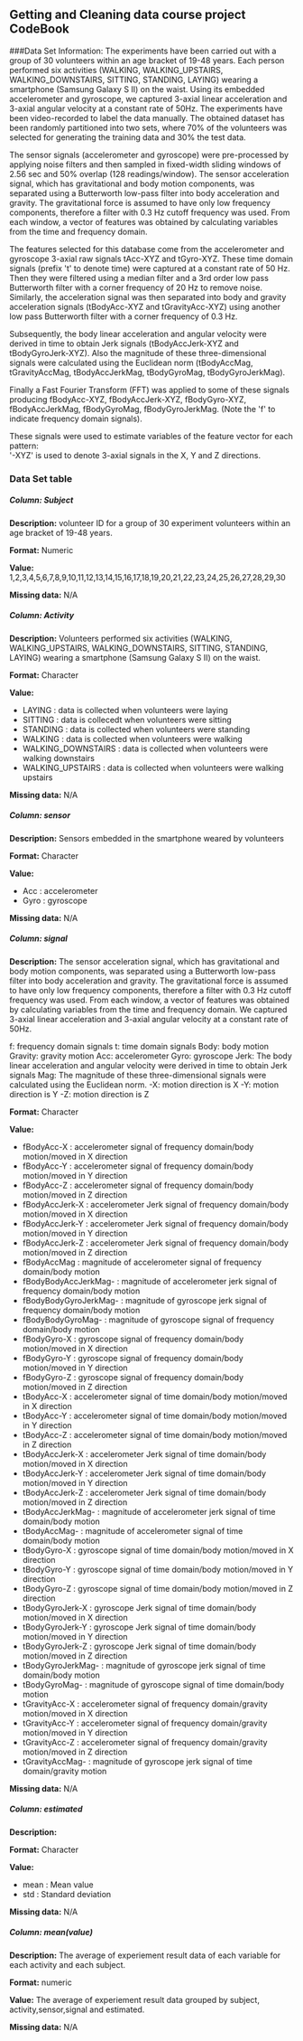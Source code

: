 ## Getting and Cleaning data course project CodeBook

###Data Set Information:
The experiments have been carried out with a group of 30 volunteers within an age bracket of 19-48 years. Each person performed six activities (WALKING, WALKING_UPSTAIRS, WALKING_DOWNSTAIRS, SITTING, STANDING, LAYING) wearing a smartphone (Samsung Galaxy S II) on the waist. Using its embedded accelerometer and gyroscope, we captured 3-axial linear acceleration and 3-axial angular velocity at a constant rate of 50Hz. The experiments have been video-recorded to label the data manually. The obtained dataset has been randomly partitioned into two sets, where 70% of the volunteers was selected for generating the training data and 30% the test data. 

The sensor signals (accelerometer and gyroscope) were pre-processed by applying noise filters and then sampled in fixed-width sliding windows of 2.56 sec and 50% overlap (128 readings/window). The sensor acceleration signal, which has gravitational and body motion components, was separated using a Butterworth low-pass filter into body acceleration and gravity. The gravitational force is assumed to have only low frequency components, therefore a filter with 0.3 Hz cutoff frequency was used. From each window, a vector of features was obtained by calculating variables from the time and frequency domain.

The features selected for this database come from the accelerometer and gyroscope 3-axial raw signals tAcc-XYZ and tGyro-XYZ. These time domain signals (prefix 't' to denote time) were captured at a constant rate of 50 Hz. Then they were filtered using a median filter and a 3rd order low pass Butterworth filter with a corner frequency of 20 Hz to remove noise. Similarly, the acceleration signal was then separated into body and gravity acceleration signals (tBodyAcc-XYZ and tGravityAcc-XYZ) using another low pass Butterworth filter with a corner frequency of 0.3 Hz. 

Subsequently, the body linear acceleration and angular velocity were derived in time to obtain Jerk signals (tBodyAccJerk-XYZ and tBodyGyroJerk-XYZ). Also the magnitude of these three-dimensional signals were calculated using the Euclidean norm (tBodyAccMag, tGravityAccMag, tBodyAccJerkMag, tBodyGyroMag, tBodyGyroJerkMag). 

Finally a Fast Fourier Transform (FFT) was applied to some of these signals producing fBodyAcc-XYZ, fBodyAccJerk-XYZ, fBodyGyro-XYZ, fBodyAccJerkMag, fBodyGyroMag, fBodyGyroJerkMag. (Note the 'f' to indicate frequency domain signals). 

These signals were used to estimate variables of the feature vector for each pattern:  
'-XYZ' is used to denote 3-axial signals in the X, Y and Z directions.

### Data Set table

##### Column: Subject

__Description:__ volunteer ID for a group of 30 experiment volunteers within an age bracket of 19-48 years.

__Format:__ Numeric

__Value:__ 1,2,3,4,5,6,7,8,9,10,11,12,13,14,15,16,17,18,19,20,21,22,23,24,25,26,27,28,29,30

__Missing data:__ N/A

##### Column: Activity

__Description:__ Volunteers performed six activities (WALKING, WALKING_UPSTAIRS, WALKING_DOWNSTAIRS, SITTING, STANDING, LAYING) wearing a smartphone (Samsung Galaxy S II) on the waist.

__Format:__ Character

__Value:__ 
* LAYING : data is collected when volunteers were laying
* SITTING : data is collecedt when volunteers were sitting
* STANDING : data is collected when volunteers were standing
* WALKING : data is collected when volunteers were walking           
* WALKING_DOWNSTAIRS : data is collected when volunteers were walking downstairs
* WALKING_UPSTAIRS : data is collected when volunteers were walking upstairs

__Missing data:__ N/A

##### Column: sensor

__Description:__ Sensors embedded in the smartphone weared by volunteers 

__Format:__ Character

__Value:__ 
* Acc : accelerometer
* Gyro : gyroscope

__Missing data:__ N/A

##### Column: signal

__Description:__ The sensor acceleration signal, which has gravitational and body motion components, was separated using a Butterworth low-pass filter into body acceleration and gravity. The gravitational force is assumed to have only low frequency components, therefore a filter with 0.3 Hz cutoff frequency was used. From each window, a vector of features was obtained by calculating variables from the time and frequency domain. We captured 3-axial linear acceleration and 3-axial angular velocity at a constant rate of 50Hz. 

f: frequency domain signals
t: time domain signals
Body: body motion
Gravity: gravity motion
Acc: accelerometer
Gyro: gyroscope
Jerk: The body linear acceleration and angular velocity were derived in time to obtain Jerk signals 
Mag: The magnitude of these three-dimensional signals were calculated using the Euclidean norm.
-X: motion direction is X
-Y: motion direction is Y
-Z: motion direction is Z

__Format:__ Character

__Value:__ 
* fBodyAcc-X : accelerometer signal of frequency domain/body motion/moved in X direction 
* fBodyAcc-Y : accelerometer signal of frequency domain/body motion/moved in Y direction
* fBodyAcc-Z  : accelerometer signal of frequency domain/body motion/moved in Z direction         
* fBodyAccJerk-X : accelerometer Jerk signal of frequency domain/body motion/moved in X direction 
* fBodyAccJerk-Y : accelerometer Jerk signal of frequency domain/body motion/moved in Y direction
* fBodyAccJerk-Z : accelerometer Jerk signal of frequency domain/body motion/moved in Z direction     
* fBodyAccMag : magnitude of accelerometer signal of frequency domain/body motion
* fBodyBodyAccJerkMag- : magnitude of accelerometer jerk signal of frequency domain/body motion
* fBodyBodyGyroJerkMag- : magnitude of gyroscope jerk signal of frequency domain/body motion
* fBodyBodyGyroMag- : magnitude of gyroscope signal of frequency domain/body motion
* fBodyGyro-X : gyroscope signal of frequency domain/body motion/moved in X direction
* fBodyGyro-Y : gyroscope signal of frequency domain/body motion/moved in Y direction        
* fBodyGyro-Z : gyroscope signal of frequency domain/body motion/moved in Z direction
* tBodyAcc-X : accelerometer signal of time domain/body motion/moved in X direction 
* tBodyAcc-Y : accelerometer signal of time domain/body motion/moved in Y direction       
* tBodyAcc-Z : accelerometer signal of time domain/body motion/moved in Z direction 
* tBodyAccJerk-X : accelerometer Jerk signal of time domain/body motion/moved in X direction
* tBodyAccJerk-Y : accelerometer Jerk signal of time domain/body motion/moved in Y direction     
* tBodyAccJerk-Z : accelerometer Jerk signal of time domain/body motion/moved in Z direction
* tBodyAccJerkMag- : magnitude of accelerometer jerk signal of time domain/body motion
* tBodyAccMag- : magnitude of accelerometer signal of time domain/body motion      
* tBodyGyro-X : gyroscope signal of time domain/body motion/moved in X direction
* tBodyGyro-Y : gyroscope signal of time domain/body motion/moved in Y direction
* tBodyGyro-Z : gyroscope signal of time domain/body motion/moved in Z direction         
* tBodyGyroJerk-X : gyroscope Jerk signal of time domain/body motion/moved in X direction
* tBodyGyroJerk-Y : gyroscope Jerk signal of time domain/body motion/moved in Y direction
* tBodyGyroJerk-Z : gyroscope Jerk signal of time domain/body motion/moved in Z direction     
* tBodyGyroJerkMag- : magnitude of gyroscope jerk signal of time domain/body motion
* tBodyGyroMag- : magnitude of gyroscope signal of time domain/body motion 
* tGravityAcc-X : accelerometer signal of frequency domain/gravity motion/moved in X direction        
* tGravityAcc-Y : accelerometer signal of frequency domain/gravity motion/moved in Y direction
* tGravityAcc-Z : accelerometer signal of frequency domain/gravity motion/moved in Z direction
* tGravityAccMag- : magnitude of gyroscope jerk signal of time domain/gravity motion  

__Missing data:__ N/A

##### Column: estimated

__Description:__ 

__Format:__ Character

__Value:__ 
* mean : Mean value
* std : Standard deviation

__Missing data:__ N/A


##### Column: mean(value)

__Description:__ The average of experiement result data of each variable for each activity and each subject.

__Format:__ numeric

__Value:__ The average of experiement result data grouped by subject, activity,sensor,signal and estimated.

__Missing data:__ N/A
